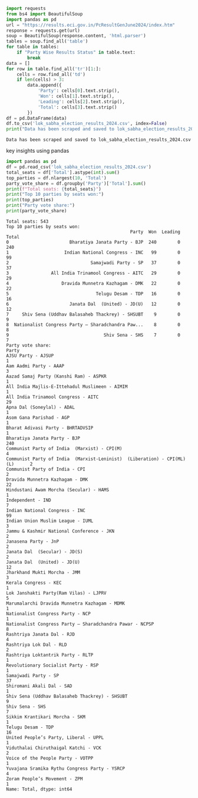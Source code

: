 ```python
import requests
from bs4 import BeautifulSoup
import pandas as pd
url = "https://results.eci.gov.in/PcResultGenJune2024/index.htm"
response = requests.get(url)
soup = BeautifulSoup(response.content, 'html.parser')
tables = soup.find_all('table')
for table in tables:
    if "Party Wise Results Status" in table.text:
        break
data = []
for row in table.find_all('tr')[1:]:
    cells = row.find_all('td')
    if len(cells) > 3:
        data.append({
            'Party': cells[0].text.strip(),
            'Won': cells[1].text.strip(),
            'Leading': cells[2].text.strip(),
            'Total': cells[3].text.strip()
        })
df = pd.DataFrame(data)
df.to_csv('lok_sabha_election_results_2024.csv', index=False)
print("Data has been scraped and saved to lok_sabha_election_results_2024.csv")
```

    Data has been scraped and saved to lok_sabha_election_results_2024.csv
    

key insights using pandas



```python
import pandas as pd
df = pd.read_csv('lok_sabha_election_results_2024.csv')
total_seats = df['Total'].astype(int).sum()
top_parties = df.nlargest(10, 'Total')
party_vote_share = df.groupby('Party')['Total'].sum()
print(f"Total seats: {total_seats}")
print("Top 10 parties by seats won:")
print(top_parties)
print("Party vote share:")
print(party_vote_share)
```

    Total seats: 543
    Top 10 parties by seats won:
                                                   Party  Won  Leading  Total
    0                       Bharatiya Janata Party - BJP  240        0    240
    1                     Indian National Congress - INC   99        0     99
    2                               Samajwadi Party - SP   37        0     37
    3                All India Trinamool Congress - AITC   29        0     29
    4                    Dravida Munnetra Kazhagam - DMK   22        0     22
    5                                 Telugu Desam - TDP   16        0     16
    6                       Janata Dal  (United) - JD(U)   12        0     12
    7     Shiv Sena (Uddhav Balasaheb Thackrey) - SHSUBT    9        0      9
    8  Nationalist Congress Party – Sharadchandra Paw...    8        0      8
    9                                    Shiv Sena - SHS    7        0      7
    Party vote share:
    Party
    AJSU Party - AJSUP                                                           1
    Aam Aadmi Party - AAAP                                                       3
    Aazad Samaj Party (Kanshi Ram) - ASPKR                                       1
    All India Majlis-E-Ittehadul Muslimeen - AIMIM                               1
    All India Trinamool Congress - AITC                                         29
    Apna Dal (Soneylal) - ADAL                                                   1
    Asom Gana Parishad - AGP                                                     1
    Bharat Adivasi Party - BHRTADVSIP                                            1
    Bharatiya Janata Party - BJP                                               240
    Communist Party of India  (Marxist) - CPI(M)                                 4
    Communist Party of India  (Marxist-Leninist)  (Liberation) - CPI(ML)(L)      2
    Communist Party of India - CPI                                               2
    Dravida Munnetra Kazhagam - DMK                                             22
    Hindustani Awam Morcha (Secular) - HAMS                                      1
    Independent - IND                                                            7
    Indian National Congress - INC                                              99
    Indian Union Muslim League - IUML                                            3
    Jammu & Kashmir National Conference - JKN                                    2
    Janasena Party - JnP                                                         2
    Janata Dal  (Secular) - JD(S)                                                2
    Janata Dal  (United) - JD(U)                                                12
    Jharkhand Mukti Morcha - JMM                                                 3
    Kerala Congress - KEC                                                        1
    Lok Janshakti Party(Ram Vilas) - LJPRV                                       5
    Marumalarchi Dravida Munnetra Kazhagam - MDMK                                1
    Nationalist Congress Party - NCP                                             1
    Nationalist Congress Party – Sharadchandra Pawar - NCPSP                     8
    Rashtriya Janata Dal - RJD                                                   4
    Rashtriya Lok Dal - RLD                                                      2
    Rashtriya Loktantrik Party - RLTP                                            1
    Revolutionary Socialist Party - RSP                                          1
    Samajwadi Party - SP                                                        37
    Shiromani Akali Dal - SAD                                                    1
    Shiv Sena (Uddhav Balasaheb Thackrey) - SHSUBT                               9
    Shiv Sena - SHS                                                              7
    Sikkim Krantikari Morcha - SKM                                               1
    Telugu Desam - TDP                                                          16
    United People’s Party, Liberal - UPPL                                        1
    Viduthalai Chiruthaigal Katchi - VCK                                         2
    Voice of the People Party - VOTPP                                            1
    Yuvajana Sramika Rythu Congress Party - YSRCP                                4
    Zoram People’s Movement - ZPM                                                1
    Name: Total, dtype: int64
    
